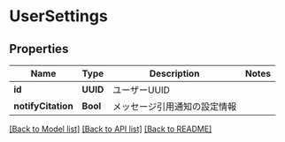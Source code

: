 # UserSettings

## Properties
Name | Type | Description | Notes
------------ | ------------- | ------------- | -------------
**id** | **UUID** | ユーザーUUID | 
**notifyCitation** | **Bool** | メッセージ引用通知の設定情報 | 

[[Back to Model list]](../README.md#documentation-for-models) [[Back to API list]](../README.md#documentation-for-api-endpoints) [[Back to README]](../README.md)


